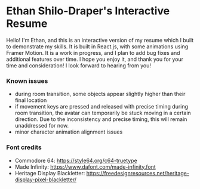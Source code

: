 # Ethan Shilo-Draper's Interactive Resume
Hello! I'm Ethan, and this is an interactive version of my resume which I built to demonstrate my skills. It is built in React.js, with some animations using Framer Motion. It is a work in progress, and I plan to add bug fixes and additional features over time. I hope you enjoy it, and thank you for your time and consideration! I look forward to hearing from you!

### Known issues
- during room transition, some objects appear slightly higher than their final location
- if movement keys are pressed and released with precise timing during room transition, the avatar can temporarily be stuck moving in a certain direction. Due to the inconsistency and precise timing, this will remain unaddressed for now.
- minor character animation alignment issues

### Font credits
- Commodore 64: https://style64.org/c64-truetype
- Made Infinity: https://www.dafont.com/made-infinity.font
- Heritage Display Blackletter: https://freedesignresources.net/heritage-display-pixel-blackletter/
